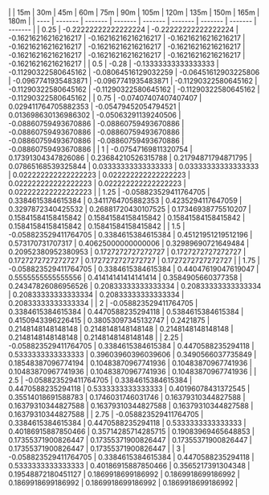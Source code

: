 | | 15m | 30m | 45m | 60m | 75m | 90m | 105m | 120m | 135m | 150m | 165m | 180m | 
| ---- | ------- | ------- | ------- | ------- | ------- | ------- | ------- | ------- |
| 0.25 | -0.22222222222222224 | -0.22222222222222224 | -0.16216216216216217 | -0.16216216216216217 | -0.16216216216216217 | -0.16216216216216217 | -0.16216216216216217 | -0.16216216216216217 | -0.16216216216216217 | -0.16216216216216217 | -0.16216216216216217 | -0.16216216216216217 | 
| 0.5 | -0.28 | -0.13333333333333333 | -0.11290322580645162 | -0.08064516129032259 | -0.06451612903225806 | -0.0967741935483871 | -0.0967741935483871 | -0.11290322580645162 | -0.11290322580645162 | -0.11290322580645162 | -0.11290322580645162 | -0.11290322580645162 | 
| 0.75 | -0.07407407407407407 | 0.029411764705882353 | -0.05479452054794521 | 0.013698630136986302 | -0.05063291139240506 | -0.08860759493670886 | -0.08860759493670886 | -0.08860759493670886 | -0.08860759493670886 | -0.08860759493670886 | -0.08860759493670886 | -0.08860759493670886 | 
| 1 | -0.07547169811320754 | 0.17391304347826086 | 0.23684210526315788 | 0.21794871794871795 | 0.07865168539325844 | 0.03333333333333333 | 0.03333333333333333 | 0.022222222222222223 | 0.022222222222222223 | 0.022222222222222223 | 0.022222222222222223 | 0.022222222222222223 | 
| 1.25 | -0.058823529411764705 | 0.3384615384615384 | 0.3411764705882353 | 0.4235294117647059 | 0.3297872340425532 | 0.26881720430107525 | 0.17346938775510207 | 0.15841584158415842 | 0.15841584158415842 | 0.15841584158415842 | 0.15841584158415842 | 0.15841584158415842 | 
| 1.5 | -0.058823529411764705 | 0.3384615384615384 | 0.45121951219512196 | 0.573170731707317 | 0.40625000000000006 | 0.32989690721649484 | 0.20952380952380953 | 0.1727272727272727 | 0.1727272727272727 | 0.1727272727272727 | 0.1727272727272727 | 0.1727272727272727 | 
| 1.75 | -0.058823529411764705 | 0.3384615384615384 | 0.44047619047619047 | 0.5555555555555556 | 0.41414141414141414 | 0.3584905660377358 | 0.24347826086956526 | 0.20833333333333334 | 0.20833333333333334 | 0.20833333333333334 | 0.20833333333333334 | 0.20833333333333334 | 
| 2 | -0.058823529411764705 | 0.3384615384615384 | 0.4470588235294118 | 0.5384615384615384 | 0.4150943396226415 | 0.38053097345132747 | 0.2421875 | 0.2148148148148148 | 0.2148148148148148 | 0.2148148148148148 | 0.2148148148148148 | 0.2148148148148148 | 
| 2.25 | -0.058823529411764705 | 0.3384615384615384 | 0.4470588235294118 | 0.5333333333333333 | 0.39603960396039606 | 0.3490566037735849 | 0.18548387096774194 | 0.10483870967741936 | 0.10483870967741936 | 0.10483870967741936 | 0.10483870967741936 | 0.10483870967741936 | 
| 2.5 | -0.058823529411764705 | 0.3384615384615384 | 0.4470588235294118 | 0.5333333333333333 | 0.40196078431372545 | 0.35514018691588783 | 0.1746031746031746 | 0.16379310344827588 | 0.16379310344827588 | 0.16379310344827588 | 0.16379310344827588 | 0.16379310344827588 | 
| 2.75 | -0.058823529411764705 | 0.3384615384615384 | 0.4470588235294118 | 0.5333333333333333 | 0.40186915887850466 | 0.35714285714285715 | 0.19083969465648853 | 0.17355371900826447 | 0.17355371900826447 | 0.17355371900826447 | 0.17355371900826447 | 0.17355371900826447 | 
| 3 | -0.058823529411764705 | 0.3384615384615384 | 0.4470588235294118 | 0.5333333333333333 | 0.40186915887850466 | 0.3565217391304348 | 0.19548872180451127 | 0.1869918699186992 | 0.1869918699186992 | 0.1869918699186992 | 0.1869918699186992 | 0.1869918699186992 | 
